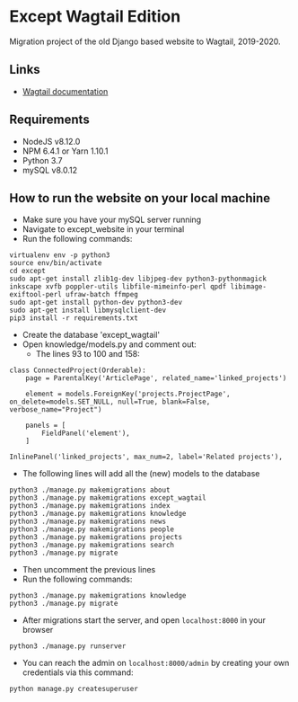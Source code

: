 # Except Wagtail Edition
Migration project of the old Django based website to Wagtail, 2019-2020.

## Links
- [Wagtail documentation](http://docs.wagtail.io)

## Requirements
- NodeJS v8.12.0
- NPM 6.4.1 or Yarn 1.10.1
- Python 3.7
- mySQL v8.0.12

## How to run the website on your local machine
- Make sure you have your mySQL server running
- Navigate to except_website in your terminal
- Run the following commands:
```
virtualenv env -p python3
source env/bin/activate
cd except
sudo apt-get install zlib1g-dev libjpeg-dev python3-pythonmagick inkscape xvfb poppler-utils libfile-mimeinfo-perl qpdf libimage-exiftool-perl ufraw-batch ffmpeg
sudo apt-get install python-dev python3-dev
sudo apt-get install libmysqlclient-dev
pip3 install -r requirements.txt
```

- Create the database 'except_wagtail'
- Open knowledge/models.py and comment out:
	- The lines 93 to 100 and 158:
```
class ConnectedProject(Orderable):
	page = ParentalKey('ArticlePage', related_name='linked_projects')

	element = models.ForeignKey('projects.ProjectPage', on_delete=models.SET_NULL, null=True, blank=False, verbose_name="Project")

	panels = [
		FieldPanel('element'),
	]
```
```
InlinePanel('linked_projects', max_num=2, label='Related projects'),
```
- The following lines will add all the (new) models to the database

```
python3 ./manage.py makemigrations about
python3 ./manage.py makemigrations except_wagtail
python3 ./manage.py makemigrations index
python3 ./manage.py makemigrations knowledge
python3 ./manage.py makemigrations news
python3 ./manage.py makemigrations people
python3 ./manage.py makemigrations projects
python3 ./manage.py makemigrations search
python3 ./manage.py migrate
```
- Then uncomment the previous lines
- Run the following commands:
```
python3 ./manage.py makemigrations knowledge
python3 ./manage.py migrate
```
- After migrations start the server, and open `localhost:8000` in your browser
```
python3 ./manage.py runserver
```

- You can reach the admin on `localhost:8000/admin` by creating your own credentials via this command:
```
python manage.py createsuperuser
```
